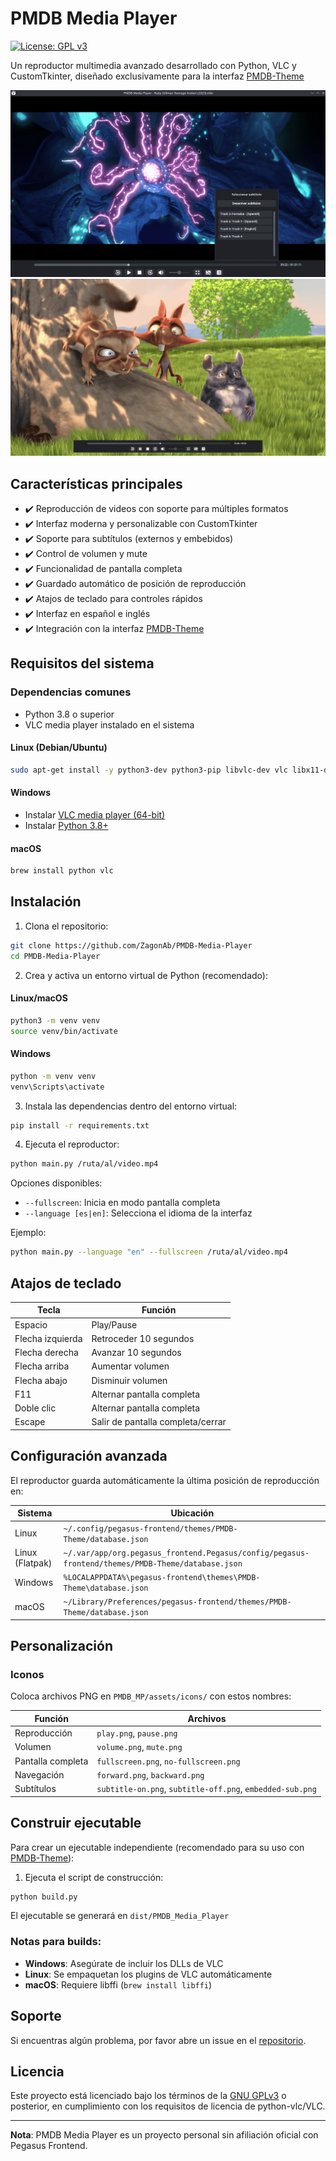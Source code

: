 # PMDB Media Player

[![License: GPL v3](https://img.shields.io/badge/License-GPLv3-blue.svg)](https://www.gnu.org/licenses/gpl-3.0)

Un reproductor multimedia avanzado desarrollado con Python, VLC y CustomTkinter, diseñado exclusivamente para la interfaz [PMDB-Theme](https://github.com/ZagonAb/PMDB-Theme)

![Modo ventana](https://github.com/ZagonAb/PMDB-Media-Player/blob/1ce3b7a661f3fd3d872408b2826129e12b2e08ba/.meta/screenshots/screen.png)
![Pantalla completa](https://github.com/ZagonAb/PMDB-Media-Player/blob/1ce3b7a661f3fd3d872408b2826129e12b2e08ba/.meta/screenshots/screen1.png)

## Características principales

- ✔️ Reproducción de videos con soporte para múltiples formatos
- ✔️ Interfaz moderna y personalizable con CustomTkinter
- ✔️ Soporte para subtítulos (externos y embebidos)
- ✔️ Control de volumen y mute
- ✔️ Funcionalidad de pantalla completa
- ✔️ Guardado automático de posición de reproducción
- ✔️ Atajos de teclado para controles rápidos
- ✔️ Interfaz en español e inglés
- ✔️ Integración con la interfaz [PMDB-Theme](https://github.com/ZagonAb/PMDB-Theme)

## Requisitos del sistema

### Dependencias comunes
- Python 3.8 o superior
- VLC media player instalado en el sistema

#### Linux (Debian/Ubuntu)
```bash
sudo apt-get install -y python3-dev python3-pip libvlc-dev vlc libx11-dev libgtk-3-dev
```

#### Windows
- Instalar [VLC media player (64-bit)](https://www.videolan.org/)
- Instalar [Python 3.8+](https://www.python.org/)

#### macOS
```bash
brew install python vlc
```

## Instalación

1. Clona el repositorio:
```bash
git clone https://github.com/ZagonAb/PMDB-Media-Player
cd PMDB-Media-Player
```

2. Crea y activa un entorno virtual de Python (recomendado):

#### Linux/macOS
```bash
python3 -m venv venv
source venv/bin/activate
```

#### Windows
```bash
python -m venv venv
venv\Scripts\activate
```

3. Instala las dependencias dentro del entorno virtual:
```bash
pip install -r requirements.txt
```

4. Ejecuta el reproductor:
```bash
python main.py /ruta/al/video.mp4
```

Opciones disponibles:
- `--fullscreen`: Inicia en modo pantalla completa
- `--language [es|en]`: Selecciona el idioma de la interfaz

Ejemplo:
```bash
python main.py --language "en" --fullscreen /ruta/al/video.mp4
```

## Atajos de teclado

| Tecla               | Función                          |
|---------------------|----------------------------------|
| Espacio             | Play/Pause                       |
| Flecha izquierda    | Retroceder 10 segundos           |
| Flecha derecha      | Avanzar 10 segundos              |
| Flecha arriba       | Aumentar volumen                 |
| Flecha abajo        | Disminuir volumen                |
| F11                 | Alternar pantalla completa       |
| Doble clic          | Alternar pantalla completa       |
| Escape              | Salir de pantalla completa/cerrar|

## Configuración avanzada

El reproductor guarda automáticamente la última posición de reproducción en:

| Sistema | Ubicación |
|---------|-----------|
| Linux | `~/.config/pegasus-frontend/themes/PMDB-Theme/database.json` |
| Linux (Flatpak) | `~/.var/app/org.pegasus_frontend.Pegasus/config/pegasus-frontend/themes/PMDB-Theme/database.json` |
| Windows | `%LOCALAPPDATA%\pegasus-frontend\themes\PMDB-Theme\database.json` |
| macOS | `~/Library/Preferences/pegasus-frontend/themes/PMDB-Theme/database.json` |

## Personalización

### Iconos
Coloca archivos PNG en `PMDB_MP/assets/icons/` con estos nombres:

| Función | Archivos |
|---------|----------|
| Reproducción | `play.png`, `pause.png` |
| Volumen | `volume.png`, `mute.png` |
| Pantalla completa | `fullscreen.png`, `no-fullscreen.png` |
| Navegación | `forward.png`, `backward.png` |
| Subtítulos | `subtitle-on.png`, `subtitle-off.png`, `embedded-sub.png` |

## Construir ejecutable

Para crear un ejecutable independiente (recomendado para su uso con [PMDB-Theme](https://github.com/ZagonAb/PMDB-Theme)):

1. Ejecuta el script de construcción:
```bash
python build.py
```

El ejecutable se generará en `dist/PMDB_Media_Player`

### Notas para builds:
- **Windows**: Asegúrate de incluir los DLLs de VLC
- **Linux**: Se empaquetan los plugins de VLC automáticamente
- **macOS**: Requiere libffi (`brew install libffi`)

## Soporte

Si encuentras algún problema, por favor abre un issue en el [repositorio](https://github.com/ZagonAb/PMDB-Media-Player/issues).

## Licencia

Este proyecto está licenciado bajo los términos de la [GNU GPLv3](https://www.gnu.org/licenses/gpl-3.0.html) o posterior, en cumplimiento con los requisitos de licencia de python-vlc/VLC.

---
**Nota**: PMDB Media Player es un proyecto personal sin afiliación oficial con Pegasus Frontend.
```
